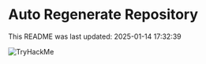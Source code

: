 # Auto Regenerate Repository

This README was last updated: 2025-01-14 17:32:39

 ![TryHackMe](https://tryhackme.com/badge/533634)